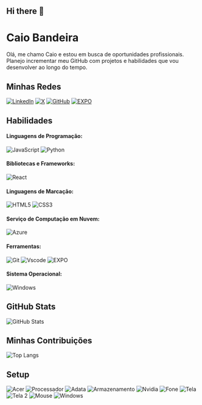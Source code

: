 ## Hi there 👋

# Caio Bandeira
Olá, me chamo Caio e estou em busca de oportunidades profissionais. Planejo incrementar meu GitHub com projetos e habilidades que vou desenvolver ao longo do tempo.

## Minhas Redes
[![LinkedIn](https://img.shields.io/badge/LinkedIn-1B1F23?style=for-the-badge&logo=linkedin&logoColor=white)](https://www.linkedin.com/in/caiobandeiraoliveira/)
[![X](https://img.shields.io/badge/X-000?style=for-the-badge&logo=x)](https://twitter.com/Caio_Bandeira_)
[![GitHub](https://img.shields.io/badge/GitHub-100000?style=for-the-badge&logo=github&logoColor=white)](https://github.com/Caionicky)
[![EXPO](https://img.shields.io/badge/EXPO-000?style=for-the-badge&logo=expo&logoColor=white)](https://expo.dev/@caionicky?tab=snacks)


## Habilidades

#### Linguagens de Programação:
![JavaScript](https://img.shields.io/badge/JavaScript-F7DF1E?style=for-the-badge&logo=javascript&logoColor=black)
![Python](https://img.shields.io/badge/python-000?style=for-the-badge&logo=python&logoColor=ffdd54)


#### Bibliotecas e Frameworks:
![React](https://img.shields.io/badge/React-20232A?style=for-the-badge&logo=react&logoColor=61DAFB)

#### Linguagens de Marcação:

![HTML5](https://img.shields.io/badge/HTML5-E34F26?style=for-the-badge&logo=html5&logoColor=white)
![CSS3](https://img.shields.io/badge/CSS3-1572B6?style=for-the-badge&logo=css3&logoColor=white)

#### Serviço de Computação em Nuvem:
![Azure](https://img.shields.io/badge/Azure-181550?style=for-the-badge&logo=microsoft%20azure&logoColor=FFF&labelColor=181550&link=https%3A%2F%2Fimages.app.goo.gl%2FK7PN1jYJd57x4q7A8)

#### Ferramentas:

![Git](https://img.shields.io/badge/GIT-E44C30?style=for-the-badge&logo=git&logoColor=white) 
![Vscode](https://img.shields.io/badge/Vscode-01206F?style=for-the-badge&logo=visual-studio-code&logoColor=white)
![EXPO](https://img.shields.io/badge/EXPO-000?style=for-the-badge&logo=expo&logoColor=white)

#### Sistema Operacional:

![Windows](https://img.shields.io/badge/Windows-000?style=for-the-badge&logo=windows&logoColor=2CA5E0)

## GitHub Stats
![GitHub Stats](https://github-readme-stats.vercel.app/api?username=Caionicky&theme=transparent&bg_color=000&border_color=363062&show_icons=true&icon_color=4D4C7D&title_color=7976CD&text_color=FFF)

## Minhas Contribuições
![Top Langs](https://github-readme-stats-git-masterrstaa-rickstaa.vercel.app/api/top-langs/?username=Caionicky&layout=compact&bg_color=000&border_color=363062&title_color=7976CD&text_color=FFF)

## Setup

![Acer](https://img.shields.io/badge/💻_Notebook_Acer_Nitro_5-000?style=for-the-badge&logo=acer&logoColor=2E9E01)
![Processador](https://img.shields.io/badge/11th_Gen_Processador_i5-000?style=for-the-badge&logo=intel&logoColor=2CA5E0)
![Adata](https://img.shields.io/badge/⚙️_8_GB_RAM-000?style=for-the-badge&logoColor=2CA5E0)
![Armazenamento](https://img.shields.io/badge/⚙️_SSD_500_GB-000?style=for-the-badge&logoColor=2CA5E0)
![Nvidia](https://img.shields.io/badge/GTX_1650-000?style=for-the-badge&logo=nvidia&logoColor=2E9E01)
![Fone](https://img.shields.io/badge/🎧_RED_DRAGON_LAMIA_2-000?style=for-the-badge&logoColor=2CA5E0)
![Tela](https://img.shields.io/badge/🖥️_Tela_Notebook_17"_FULLHD-000?style=for-the-badge&logoColor=2CA5E0)
![Tela 2](https://img.shields.io/badge/🖥️_Monitor_LG_24"_FULLHD-000?style=for-the-badge&logo=lg&logoColor=FFF)
![Mouse](https://img.shields.io/badge/🖱️_OEX_WEAPON_MS317-000?style=for-the-badge&logoColor=FFF)
![Windows](https://img.shields.io/badge/Windows_11-000?style=for-the-badge&logo=windows&logoColor=2CA5E0)
